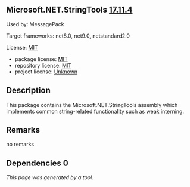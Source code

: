 Microsoft.NET.StringTools [17.11.4](https://www.nuget.org/packages/Microsoft.NET.StringTools/17.11.4)
--------------------

Used by: MessagePack

Target frameworks: net8.0, net9.0, netstandard2.0

License: [MIT](../../../../licenses/mit) 

- package license: [MIT](https://licenses.nuget.org/MIT) 
- repository license: [MIT](https://github.com/dotnet/msbuild) 
- project license: [Unknown](http://go.microsoft.com/fwlink/?LinkId=624683) 

Description
-----------
This package contains the Microsoft.NET.StringTools assembly which implements common string-related functionality such as weak interning.

Remarks
-----------
no remarks


Dependencies 0
-----------


*This page was generated by a tool.*